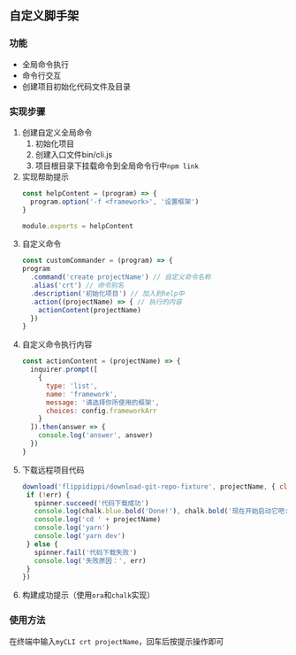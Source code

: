 ## 自定义脚手架

### 功能
* 全局命令执行
* 命令行交互
* 创建项目初始化代码文件及目录

### 实现步骤
1. 创建自定义全局命令
   1. 初始化项目
   2. 创建入口文件bin/cli.js
   3. 项目根目录下挂载命令到全局命令行中`npm link`
2. 实现帮助提示
    ```javascript
    const helpContent = (program) => {
      program.option('-f <framework>', '设置框架')
    }

    module.exports = helpContent
    ```
3. 自定义命令
    ```javascript
    const customCommander = (program) => {
    program
      .command('create projectName') // 自定义命令名称
      .alias('crt') // 命令别名
      .description('初始化项目') // 加入到help中
      .action((projectName) => { // 执行的内容
        actionContent(projectName)
      })
    }
    ```
4. 自定义命令执行内容
    ```javascript
    const actionContent = (projectName) => {
      inquirer.prompt([
        {
          type: 'list',
          name: 'framework',
          message: '请选择你所使用的框架',
          choices: config.frameworkArr
        }
      ]).then(answer => {
        console.log('answer', answer)
      })
    }
    ```
5. 下载远程项目代码
    ```javascript
    download('flippidippi/download-git-repo-fixture', projectName, { clone: true }, (err) => {
     if (!err) {
       spinner.succeed('代码下载成功')
       console.log(chalk.blue.bold('Done!'), chalk.bold('现在开始启动它吧:'))
       console.log('cd ' + projectName)
       console.log('yarn')
       console.log('yarn dev')
     } else {
       spinner.fail('代码下载失败')
       console.log('失败原因：', err)
     }
    })
    ```
6. 构建成功提示（使用`ora`和`chalk`实现）

### 使用方法
在终端中输入`myCLI crt projectName`，回车后按提示操作即可